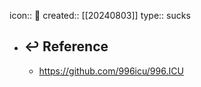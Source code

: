 icon:: 🤮
created:: [[20240803]]
type:: sucks

- ## ↩ Reference
  - https://github.com/996icu/996.ICU